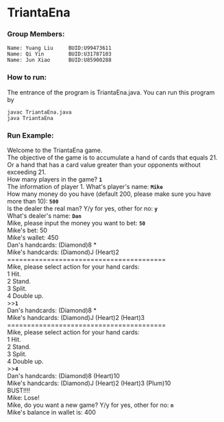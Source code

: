 TriantaEna
==========
### Group Members:
	Name: Yuang Liu     BUID:U99473611
	Name: Qi Yin        BUID:U31787103
	Name: Jun Xiao      BUID:U85900288
	
### How to run:
The entrance of the program is TriantaEna.java. You can run this program by

	javac TriantaEna.java
	java TriantaEna

### Run Example:
Welcome to the TriantaEna game.<br>
The objective of the game is to accumulate a hand of cards that equals 21.<br>
Or a hand that has a card value greater than your opponents without exceeding 21.<br>
How many players in the game? **`1`** <br>
The information of player 1. What's player's name: **`Mike`** <br>
How many money do you have (default 200, please make sure you have more than 10):  **`500`** <br>
Is the dealer the real man? Y/y for yes, other for no: **`y`** <br>
What's dealer's name: **`Dan`** <br>
Mike, please input the money you want to bet: **`50`** <br>
Mike's bet:	50 <br>
Mike's wallet:	450 <br>
Dan's handcards:	(Diamond)8 * <br>
Mike's handcards: (Diamond)J (Heart)2  <br>
\======================================== <br>
Mike, please select action for your hand cards: <br>
1 Hit. <br>
2 Stand. <br>
3 Split. <br>
4 Double up. <br>
\>>**`1`**<br>
Dan's handcards:	(Diamond)8 * <br>
Mike's handcards: (Diamond)J (Heart)2 (Heart)3  <br>
\========================================<br>
Mike, please select action for your hand cards: <br>
1 Hit. <br>
2 Stand. <br>
3 Split. <br>
4 Double up. <br>
\>>**`4`**<br>
Dan's handcards:	(Diamond)8 (Heart)10<br>
Mike's handcards: (Diamond)J (Heart)2 (Heart)3 (Plum)10  <br>
BUST!!!!<br>
Mike: Lose!<br>
Mike, do you want a new game? Y/y for yes, other for no: **`n`**<br>
Mike's balance in wallet is: 400

